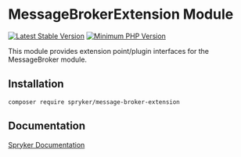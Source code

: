 # MessageBrokerExtension Module
[![Latest Stable Version](https://poser.pugx.org/spryker/message-broker-extension/v/stable.svg)](https://packagist.org/packages/spryker/message-broker-extension)
[![Minimum PHP Version](https://img.shields.io/badge/php-%3E%3D%208.0-8892BF.svg)](https://php.net/)

This module provides extension point/plugin interfaces for the MessageBroker module.

## Installation

```
composer require spryker/message-broker-extension
```

## Documentation

[Spryker Documentation](https://docs.spryker.com)
